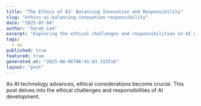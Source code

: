 ```yaml
---
title: "The Ethics of AI: Balancing Innovation and Responsibility"
slug: "ethics-ai-balancing-innovation-responsibility"
date: "2025-07-04"
author: "Sarah Lee"
excerpt: "Exploring the ethical challenges and responsibilities in AI development."
tags:
  - ai
published: true
featured: true
generated_at: "2025-08-06T06:41:03.315516"
layout: "post"
---
```


As AI technology advances, ethical considerations become crucial. This post delves into the ethical challenges and responsibilities of AI development.